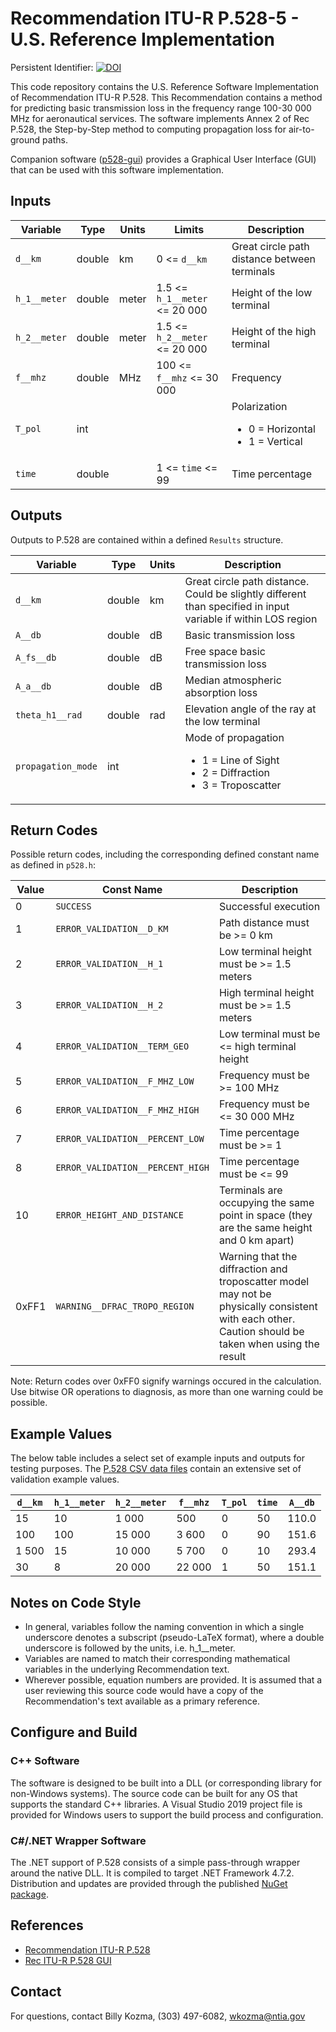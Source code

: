 # Recommendation ITU-R P.528-5 - U.S. Reference Implementation #

Persistent Identifier: [![DOI](https://zenodo.org/badge/DOI/10.5281/zenodo.5081071.svg)](https://doi.org/10.5281/zenodo.5081071)

This code repository contains the U.S. Reference Software Implementation of Recommendation ITU-R P.528. This Recommendation contains a method for predicting basic transmission loss in the frequency range 100-30 000 MHz for aeronautical services.  The software implements Annex 2 of Rec P.528, the Step-by-Step method to computing propagation loss for air-to-ground paths.

Companion software ([p528-gui](https://github.com/NTIA/p528-gui)) provides a Graphical User Interface (GUI) that can be used with this software implementation. 

## Inputs ##

| Variable          | Type   | Units | Limits       | Description  |
|-------------------|--------|-------|--------------|--------------|
| `d__km`           | double | km    | 0 <= `d__km` | Great circle path distance between terminals |
| `h_1__meter`      | double | meter | 1.5 <= `h_1__meter` <= 20 000 | Height of the low terminal |
| `h_2__meter`      | double | meter | 1.5 <= `h_2__meter` <= 20 000 | Height of the high terminal |
| `f__mhz`          | double | MHz   | 100 <= `f__mhz` <= 30 000 | Frequency |
| `T_pol`           | int    |       |              | Polarization <ul><li>0 = Horizontal</li><li>1 = Vertical</li></ul> |
| `time`            | double |       | 1 <= `time` <= 99 | Time percentage |
 
## Outputs ##

Outputs to P.528 are contained within a defined `Results` structure.

| Variable   | Type   | Units | Description |
|------------|--------|-------|-------------|
| `d__km`    | double | km    | Great circle path distance.  Could be slightly different than specified in input variable if within LOS region |
| `A__db`    | double | dB    | Basic transmission loss |
| `A_fs__db` | double | dB    | Free space basic transmission loss |
| `A_a__db`  | double | dB    | Median atmospheric absorption loss |
| `theta_h1__rad` | double | rad | Elevation angle of the ray at the low terminal |
| `propagation_mode` | int |  | Mode of propagation <ul><li>1 = Line of Sight</li><li>2 = Diffraction</li><li>3 = Troposcatter</li></ul> |

## Return Codes ##

Possible return codes, including the corresponding defined constant name as defined in `p528.h`:

| Value | Const Name                       | Description  |
| ------|----------------------------------|--------------|
|     0 | `SUCCESS`                        | Successful execution |
|     1 | `ERROR_VALIDATION__D_KM`         | Path distance must be >= 0 km |
|     2 | `ERROR_VALIDATION__H_1`          | Low terminal height must be >= 1.5 meters |
|     3 | `ERROR_VALIDATION__H_2`          | High terminal height must be >= 1.5 meters |
|     4 | `ERROR_VALIDATION__TERM_GEO`     | Low terminal must be <= high terminal height |
|     5 | `ERROR_VALIDATION__F_MHZ_LOW`    | Frequency must be >= 100 MHz |
|     6 | `ERROR_VALIDATION__F_MHZ_HIGH`   | Frequency must be <= 30 000 MHz |
|     7 | `ERROR_VALIDATION__PERCENT_LOW`  | Time percentage must be >= 1 |
|     8 | `ERROR_VALIDATION__PERCENT_HIGH` | Time percentage must be <= 99 |
|    10 | `ERROR_HEIGHT_AND_DISTANCE`      | Terminals are occupying the same point in space (they are the same height and 0 km apart) |
| 0xFF1 | `WARNING__DFRAC_TROPO_REGION`    | Warning that the diffraction and troposcatter model may not be physically consistent with each other. Caution should be taken when using the result |

Note: Return codes over 0xFF0 signify warnings occured in the calculation.  Use bitwise OR operations to diagnosis, as more than one warning could be possible.

## Example Values ##

The below table includes a select set of example inputs and outputs for testing purposes. The [P.528 CSV data files](https://www.itu.int/rec/R-REC-P.528/en) contain an extensive set of validation example values.

| `d__km` | `h_1__meter` | `h_2__meter` | `f__mhz` | `T_pol` | `time` | `A__db` |
| --------|--------------|--------------|----------|---------|--------|---------|
|      15 |           10 |        1 000 |      500 |       0 |     50 |   110.0 |
|     100 |          100 |       15 000 |    3 600 |       0 |     90 |   151.6 |
|   1 500 |           15 |       10 000 |    5 700 |       0 |     10 |   293.4 |
|      30 |            8 |       20 000 |   22 000 |       1 |     50 |   151.1 |

## Notes on Code Style ##

 * In general, variables follow the naming convention in which a single underscore denotes a subscript (pseudo-LaTeX format), where a double underscore is followed by the units, i.e. h_1__meter.
 * Variables are named to match their corresponding mathematical variables in the underlying Recommendation text.
 * Wherever possible, equation numbers are provided.  It is assumed that a user reviewing this source code would have a copy of the Recommendation's text available as a primary reference.

## Configure and Build ##

### C++ Software

The software is designed to be built into a DLL (or corresponding library for non-Windows systems).  The source code can be built for any OS that supports the standard C++ libraries.  A Visual Studio 2019 project file is provided for Windows users to support the build process and configuration.

### C#/.NET Wrapper Software

The .NET support of P.528 consists of a simple pass-through wrapper around the native DLL.  It is compiled to target .NET Framework 4.7.2.  Distribution and updates are provided through the published [NuGet package](https://github.com/NTIA/p528/packages).

## References ##

 * [Recommendation ITU-R P.528](https://www.itu.int/rec/R-REC-P.528/en)
 * [Rec ITU-R P.528 GUI](https://github.com/NTIA/p528-gui)

## Contact ##

For questions, contact Billy Kozma, (303) 497-6082, wkozma@ntia.gov
